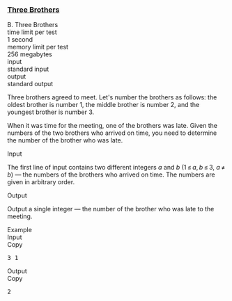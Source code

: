 <h3><a href="https://codeforces.com/contest/2010/problem/B" target="_blank" rel="noopener noreferrer">Three Brothers</a></h3>

<div class="header"><div class="title">B. Three Brothers</div><div class="time-limit"><div class="property-title">time limit per test</div>1 second</div><div class="memory-limit"><div class="property-title">memory limit per test</div>256 megabytes</div><div class="input-file input-standard"><div class="property-title">input</div>standard input</div><div class="output-file output-standard"><div class="property-title">output</div>standard output</div></div><div><p>Three brothers agreed to meet. Let's number the brothers as follows: the oldest brother is number <span class="tex-span">1</span>, the middle brother is number <span class="tex-span">2</span>, and the youngest brother is number <span class="tex-span">3</span>.</p><p>When it was time for the meeting, one of the brothers was late. Given the numbers of the two brothers who arrived on time, you need to determine the number of the brother who was late.</p></div><div class="input-specification"><div class="section-title">Input</div><p>The first line of input contains two different integers <span class="tex-span"><i>a</i></span> and <span class="tex-span"><i>b</i></span> (<span class="tex-span">1 ≤ <i>a</i>, <i>b</i> ≤ 3</span>, <span class="tex-span"><i>a</i> ≠ <i>b</i></span>) — the numbers of the brothers who arrived on time. The numbers are given in arbitrary order.</p></div><div class="output-specification"><div class="section-title">Output</div><p>Output a single integer — the number of the brother who was late to the meeting.</p></div><div class="sample-tests"><div class="section-title">Example</div><div class="sample-test"><div class="input"><div class="title">Input<div title="Copy" data-clipboard-target="#id006783607424307581" id="id0015086212190273207" class="input-output-copier">Copy</div></div><pre id="id006783607424307581">3 1<br></pre></div><div class="output"><div class="title">Output<div title="Copy" data-clipboard-target="#id0035251352984412343" id="id0048588347470348126" class="input-output-copier">Copy</div></div><pre id="id0035251352984412343">2<br></pre></div></div></div>